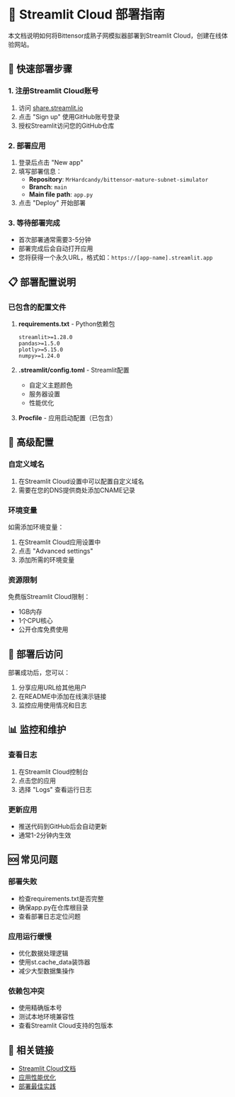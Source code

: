 # 📱 Streamlit Cloud 部署指南

本文档说明如何将Bittensor成熟子网模拟器部署到Streamlit Cloud，创建在线体验网站。

## 🚀 快速部署步骤

### 1. 注册Streamlit Cloud账号
1. 访问 [share.streamlit.io](https://share.streamlit.io)
2. 点击 "Sign up" 使用GitHub账号登录
3. 授权Streamlit访问您的GitHub仓库

### 2. 部署应用
1. 登录后点击 "New app"
2. 填写部署信息：
   - **Repository**: `MrHardcandy/bittensor-mature-subnet-simulator`
   - **Branch**: `main`
   - **Main file path**: `app.py`
3. 点击 "Deploy" 开始部署

### 3. 等待部署完成
- 首次部署通常需要3-5分钟
- 部署完成后会自动打开应用
- 您将获得一个永久URL，格式如：`https://[app-name].streamlit.app`

## 📋 部署配置说明

### 已包含的配置文件

1. **requirements.txt** - Python依赖包
   ```
   streamlit>=1.28.0
   pandas>=1.5.0
   plotly>=5.15.0
   numpy>=1.24.0
   ```

2. **.streamlit/config.toml** - Streamlit配置
   - 自定义主题颜色
   - 服务器设置
   - 性能优化

3. **Procfile** - 应用启动配置（已包含）

## 🔧 高级配置

### 自定义域名
1. 在Streamlit Cloud设置中可以配置自定义域名
2. 需要在您的DNS提供商处添加CNAME记录

### 环境变量
如需添加环境变量：
1. 在Streamlit Cloud应用设置中
2. 点击 "Advanced settings"
3. 添加所需的环境变量

### 资源限制
免费版Streamlit Cloud限制：
- 1GB内存
- 1个CPU核心
- 公开仓库免费使用

## 🎯 部署后访问

部署成功后，您可以：
1. 分享应用URL给其他用户
2. 在README中添加在线演示链接
3. 监控应用使用情况和日志

## 📊 监控和维护

### 查看日志
1. 在Streamlit Cloud控制台
2. 点击您的应用
3. 选择 "Logs" 查看运行日志

### 更新应用
- 推送代码到GitHub后会自动更新
- 通常1-2分钟内生效

## 🆘 常见问题

### 部署失败
- 检查requirements.txt是否完整
- 确保app.py在仓库根目录
- 查看部署日志定位问题

### 应用运行缓慢
- 优化数据处理逻辑
- 使用st.cache_data装饰器
- 减少大型数据集操作

### 依赖包冲突
- 使用精确版本号
- 测试本地环境兼容性
- 查看Streamlit Cloud支持的包版本

## 🔗 相关链接

- [Streamlit Cloud文档](https://docs.streamlit.io/streamlit-cloud)
- [应用性能优化](https://docs.streamlit.io/library/advanced-features/performance)
- [部署最佳实践](https://docs.streamlit.io/streamlit-cloud/get-started/deploy-an-app)
